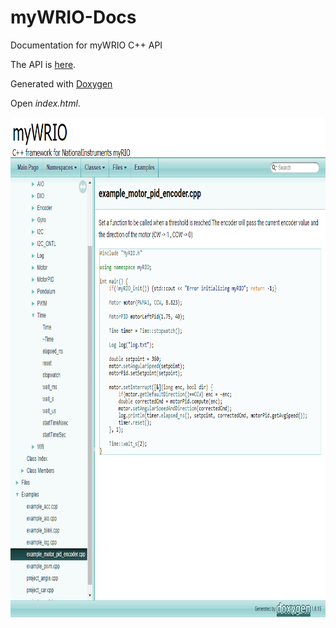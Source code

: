 # myWRIO-Docs
Documentation for myWRIO C++ API

The API is [here](https://github.com/eviallet/myWRIO/tree/master).

Generated with [Doxygen](http://doxygen.nl/)

Open *index.html*.

<img src="Capture.PNG" height="800" width="800">
